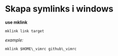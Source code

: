 # Skapa symlinks i windows

**use mklink**

```
mklink link target
```

*example:*
```
mklink $HOME\_vimrc github\_vimrc
```


